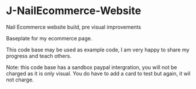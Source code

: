 # J-NailEcommerce-Website
Nail Ecommerce website build, pre visual improvements

Baseplate for my ecommerce page.

This code base may be used as example code, I am very happy to share my progress and teach others.

Note: this code base has a sandbox paypal intergration, you will not be charged as it is only visual. You do have to add a card to test but again, it wil not charge.
